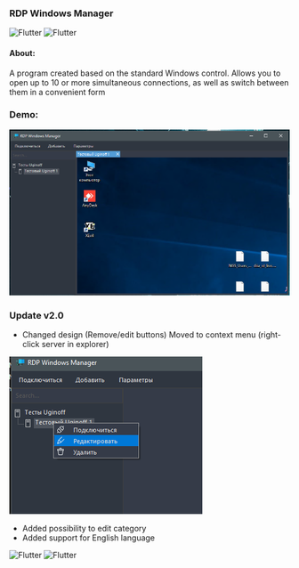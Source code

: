 ### RDP Windows Manager

![Flutter](https://img.shields.io/badge/-Windows_Forms-404040?style=for-the-badge&logo=CSharp) ![Flutter](https://img.shields.io/badge/-NET._Framework_4.8-404040?style=for-the-badge&logo=CSharp)

#### About:
A program created based on the standard Windows control. 
Allows you to open up to 10 or more simultaneous connections, as well as switch between them in a convenient form

### Demo:

![](Assets/preview.png)

### Update v2.0

* Changed design (Remove/edit buttons) Moved to context menu (right-click server in explorer)

![](Assets/preview2.png)

* Added possibility to edit category
* Added support for English language


![Flutter](https://img.shields.io/badge/Download_build_(v_2.0)-404040) ![Flutter](https://img.shields.io/badge/CSharp-Test_Version_2.0-404040)
